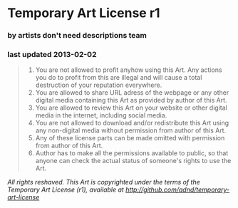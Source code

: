 # Temporary Art License r1
### by artists don't need descriptions team
### last updated 2013-02-02

> 1. You are not allowed to profit anyhow using this Art. Any actions you do to profit from this are illegal and will cause a total destruction of your reputation everywhere.
> 2. You are allowed to share URL adress of the webpage or any other digital media containing this Art as provided by author of this Art.
> 3. You are allowed to review this Art on your website or other digital media in the internet, including social media.
> 4. You are not allowed to download and/or redistribute this Art using any non-digital media without permission from author of this Art.
> 5. Any of these license parts can be made omitted with permission from author of this Art.
> 6. Author has to make all the permissions available to public, so that anyone can check the actual status of someone's rights to use the Art.

*All rights reshaved. This Art is copyrighted under the terms of the Temporary Art License (r1), available at http://github.com/adnd/temporary-art-license*
